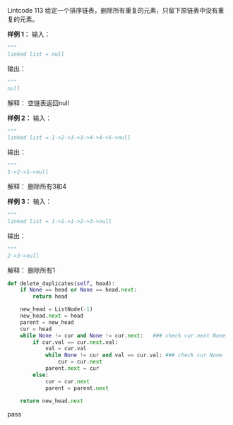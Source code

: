 Lintcode 113
给定一个排序链表，删除所有重复的元素，只留下原链表中没有重复的元素。

**样例 1：**
输入：
```python
"""
linked list = null
```
输出：
```python
"""
null
```
解释：
空链表返回null

**样例 2：**
输入：
```python
"""
linked list = 1->2->3->3->4->4->5->null
```
输出：
```python
"""
1->2->5->null
```
解释：
删除所有3和4

**样例 3：**
输入：
```python
"""
linked list = 1->1->1->2->3->null
```
输出：
```python
"""
2->3->null
```
解释：
删除所有1


```python
def delete_duplicates(self, head):  
	if None == head or None == head.next:  
		return head  

	new_head = ListNode(-1)  
	new_head.next = head  
	parent = new_head  
	cur = head  
	while None != cur and None != cur.next:   ### check cur.next None  
		if cur.val == cur.next.val:  
			val = cur.val  
			while None != cur and val == cur.val: ### check cur None  
				cur = cur.next  
			parent.next = cur  
		else:  
			cur = cur.next  
			parent = parent.next  

	return new_head.next 
```
pass